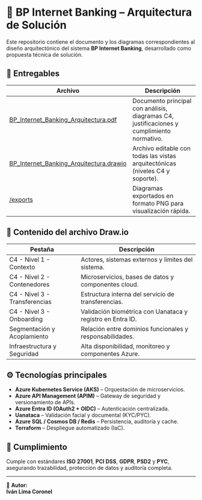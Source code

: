 # 🏦 BP Internet Banking – Arquitectura de Solución

Este repositorio contiene el documento y los diagramas correspondientes al diseño arquitectónico del sistema **BP Internet Banking**, desarrollado como propuesta técnica de solución.

## 📘 Entregables

| Archivo | Descripción |
|----------|-------------|
| [BP_Internet_Banking_Arquitectura.pdf](BP_Internet_Banking_Arquitectura.pdf) | Documento principal con análisis, diagramas C4, justificaciones y cumplimiento normativo. |
| [BP_Internet_Banking_Arquitectura.drawio](BP_Internet_Banking_Arquitectura.drawio) | Archivo editable con todas las vistas arquitectónicas (niveles C4 y soporte). |
| [/exports](./exports) | Diagramas exportados en formato PNG para visualización rápida. |

## 🧩 Contenido del archivo Draw.io

| Pestaña | Descripción |
|----------|-------------|
| C4 - Nivel 1 - Contexto | Actores, sistemas externos y límites del sistema. |
| C4 - Nivel 2 - Contenedores | Microservicios, bases de datos y componentes cloud. |
| C4 - Nivel 3 - Transferencias | Estructura interna del servicio de transferencias. |
| C4 - Nivel 3 - Onboarding | Validación biométrica con Uanataca y registro en Entra ID. |
| Segmentación y Acoplamiento | Relación entre dominios funcionales y responsabilidades. |
| Infraestructura y Seguridad | Alta disponibilidad, monitoreo y componentes Azure. |

## ⚙️ Tecnologías principales

- **Azure Kubernetes Service (AKS)** – Orquestación de microservicios.  
- **Azure API Management (APIM)** – Gateway de seguridad y versionamiento de APIs.  
- **Azure Entra ID (OAuth2 + OIDC)** – Autenticación centralizada.  
- **Uanataca** – Validación facial y documental (KYC/PYC).  
- **Azure SQL / Cosmos DB / Redis** – Persistencia, auditoría y cache.  
- **Terraform** – Despliegue automatizado (IaC).

## 🔐 Cumplimiento

Cumple con estándares **ISO 27001**, **PCI DSS**, **GDPR**, **PSD2** y **PYC**, asegurando trazabilidad, protección de datos y auditoría completa.

---

👤 **Autor:**  
**Iván Lima Coronel**  

